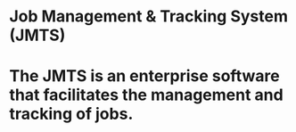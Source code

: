 # Job Management & Tracking System (JMTS)
The JMTS is an enterprise software that facilitates the management and tracking of jobs.
=======================================================================================
